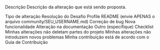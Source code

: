 Descrição
Descrição da alteração que está sendo proposta.

Tipo de alteração
 Resolução do Desafio Profile README (envie APENAS o arquivo community/SEU_USERNAME.md)
 Correção de bug
 Nova funcionalidade
 Alteração na documentação
 Outro (especifique)
Checklist
 Minhas alterações não deletam partes do projeto
 Minhas alterações não introduzem novos problemas
 Minha contribuição está de acordo com o Guia de Contribuição

